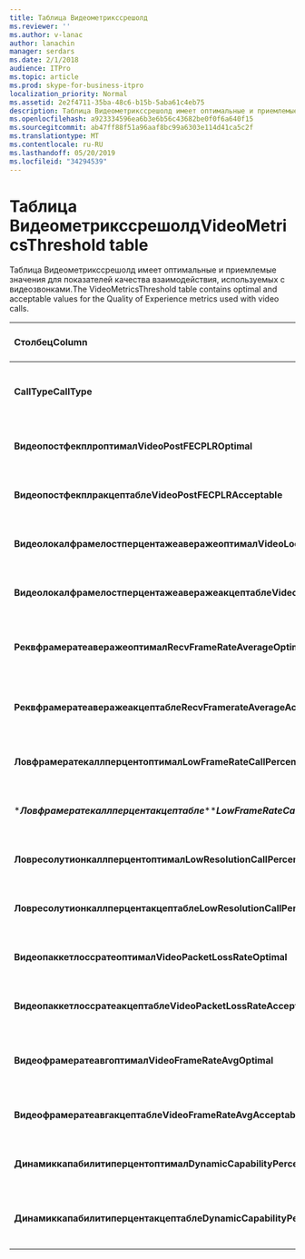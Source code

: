 ```yaml
---
title: Таблица Видеометрикссрешолд
ms.reviewer: ''
ms.author: v-lanac
author: lanachin
manager: serdars
ms.date: 2/1/2018
audience: ITPro
ms.topic: article
ms.prod: skype-for-business-itpro
localization_priority: Normal
ms.assetid: 2e2f4711-35ba-48c6-b15b-5aba61c4eb75
description: Таблица Видеометрикссрешолд имеет оптимальные и приемлемые значения для показателей качества взаимодействия, используемых с видеозвонками.
ms.openlocfilehash: a923334596ea6b3e6b56c43682be0f0f6a640f15
ms.sourcegitcommit: ab47ff88f51a96aaf8bc99a6303e114d41ca5c2f
ms.translationtype: MT
ms.contentlocale: ru-RU
ms.lasthandoff: 05/20/2019
ms.locfileid: "34294539"
---
```

# <a name="videometricsthreshold-table"></a><span data-ttu-id="5b841-103">Таблица Видеометрикссрешолд</span><span class="sxs-lookup"><span data-stu-id="5b841-103">VideoMetricsThreshold table</span></span>
 
<span data-ttu-id="5b841-104">Таблица Видеометрикссрешолд имеет оптимальные и приемлемые значения для показателей качества взаимодействия, используемых с видеозвонками.</span><span class="sxs-lookup"><span data-stu-id="5b841-104">The VideoMetricsThreshold table contains optimal and acceptable values for the Quality of Experience metrics used with video calls.</span></span>
  

| <span data-ttu-id="5b841-105">**Столбец**</span><span class="sxs-lookup"><span data-stu-id="5b841-105">**Column**</span></span>                                               | <span data-ttu-id="5b841-106">**Тип данных**</span><span class="sxs-lookup"><span data-stu-id="5b841-106">**Data Type**</span></span>       | <span data-ttu-id="5b841-107">**Ключ/индекс**</span><span class="sxs-lookup"><span data-stu-id="5b841-107">**Key/Index**</span></span>  | <span data-ttu-id="5b841-108">**Сведения**</span><span class="sxs-lookup"><span data-stu-id="5b841-108">**Details**</span></span>                          |
|:---------------------------------------------------------|:--------------------|:---------------|:-------------------------------------|
| <span data-ttu-id="5b841-109">**CallType**</span><span class="sxs-lookup"><span data-stu-id="5b841-109">**CallType**</span></span> <br/>                                       | <span data-ttu-id="5b841-110">целое</span><span class="sxs-lookup"><span data-stu-id="5b841-110">int</span></span>  <br/>          | <span data-ttu-id="5b841-111">Primary</span><span class="sxs-lookup"><span data-stu-id="5b841-111">Primary</span></span>  <br/> | <span data-ttu-id="5b841-112">Тип размещенного звонка.</span><span class="sxs-lookup"><span data-stu-id="5b841-112">Type of call that was placed.</span></span>  <br/> |
| <span data-ttu-id="5b841-113">**Видеопостфекплроптимал**</span><span class="sxs-lookup"><span data-stu-id="5b841-113">**VideoPostFECPLROptimal**</span></span> <br/>                         | <span data-ttu-id="5b841-114">десятичное число (5; 2)</span><span class="sxs-lookup"><span data-stu-id="5b841-114">decimal(5,2)</span></span>  <br/> |                | <span data-ttu-id="5b841-115">Значение по умолчанию — 0,05.</span><span class="sxs-lookup"><span data-stu-id="5b841-115">The default value is 0.05.</span></span>  <br/>    |
| <span data-ttu-id="5b841-116">**Видеопостфекплракцептабле**</span><span class="sxs-lookup"><span data-stu-id="5b841-116">**VideoPostFECPLRAcceptable**</span></span> <br/>                      | <span data-ttu-id="5b841-117">десятичное число (5; 2)</span><span class="sxs-lookup"><span data-stu-id="5b841-117">decimal(5,2)</span></span>  <br/> |                | <span data-ttu-id="5b841-118">Значение по умолчанию — 0,10.</span><span class="sxs-lookup"><span data-stu-id="5b841-118">The default value is 0.10.</span></span>  <br/>    |
| <span data-ttu-id="5b841-119">**Видеолокалфрамелостперцентажеаверажеоптимал**</span><span class="sxs-lookup"><span data-stu-id="5b841-119">**VideoLocalFrameLostPercentageAverageOptimal**</span></span> <br/>    | <span data-ttu-id="5b841-120">десятичное число (5; 2)</span><span class="sxs-lookup"><span data-stu-id="5b841-120">decimal(5,2)</span></span>  <br/> |                | <span data-ttu-id="5b841-121">Значение по умолчанию — 5,0.</span><span class="sxs-lookup"><span data-stu-id="5b841-121">The default value is 5.0.</span></span>  <br/>     |
| <span data-ttu-id="5b841-122">**Видеолокалфрамелостперцентажеаверажеакцептабле**</span><span class="sxs-lookup"><span data-stu-id="5b841-122">**VideoLocalFrameLostPercentageAverageAcceptable**</span></span> <br/> | <span data-ttu-id="5b841-123">десятичное число (5; 2)</span><span class="sxs-lookup"><span data-stu-id="5b841-123">decimal(5,2)</span></span>  <br/> |                | <span data-ttu-id="5b841-124">Значение по умолчанию — 10,0.</span><span class="sxs-lookup"><span data-stu-id="5b841-124">The default value is 10.0.</span></span>  <br/>    |
| <span data-ttu-id="5b841-125">**Реквфрамератеаверажеоптимал**</span><span class="sxs-lookup"><span data-stu-id="5b841-125">**RecvFrameRateAverageOptimal**</span></span> <br/>                    | <span data-ttu-id="5b841-126">десятичное число (9; 4)</span><span class="sxs-lookup"><span data-stu-id="5b841-126">decimal(9,4)</span></span>  <br/> |                | <span data-ttu-id="5b841-127">Значение по умолчанию — 12,0000.</span><span class="sxs-lookup"><span data-stu-id="5b841-127">The default value is 12.0000.</span></span>  <br/> |
| <span data-ttu-id="5b841-128">**Реквфрамератеаверажеакцептабле**</span><span class="sxs-lookup"><span data-stu-id="5b841-128">**RecvFramerateAverageAcceptable**</span></span> <br/>                 | <span data-ttu-id="5b841-129">десятичное число (9; 4)</span><span class="sxs-lookup"><span data-stu-id="5b841-129">decimal(9,4)</span></span>  <br/> |                | <span data-ttu-id="5b841-130">Значение по умолчанию — 7,0000.</span><span class="sxs-lookup"><span data-stu-id="5b841-130">The default value is 7.0000.</span></span>  <br/>  |
| <span data-ttu-id="5b841-131">**Ловфрамератекаллперцентоптимал**</span><span class="sxs-lookup"><span data-stu-id="5b841-131">**LowFrameRateCallPercentOptimal**</span></span> <br/>                 | <span data-ttu-id="5b841-132">десятичное число (5; 2)</span><span class="sxs-lookup"><span data-stu-id="5b841-132">decimal(5,2)</span></span>  <br/> |                | <span data-ttu-id="5b841-133">Значение по умолчанию — 5,0.</span><span class="sxs-lookup"><span data-stu-id="5b841-133">The default value is 5.0.</span></span>  <br/>     |
| <span data-ttu-id="5b841-134">\****Ловфрамератекаллперцентакцептабле***\*</span><span class="sxs-lookup"><span data-stu-id="5b841-134">\****LowFrameRateCallPercentAcceptable***\*</span></span> <br/>        | <span data-ttu-id="5b841-135">десятичное число (5; 2)</span><span class="sxs-lookup"><span data-stu-id="5b841-135">decimal(5,2)</span></span>  <br/> |                | <span data-ttu-id="5b841-136">Значение по умолчанию — 10.0/</span><span class="sxs-lookup"><span data-stu-id="5b841-136">The default value is 10.0/</span></span>  <br/>    |
| <span data-ttu-id="5b841-137">**Ловресолутионкаллперцентоптимал**</span><span class="sxs-lookup"><span data-stu-id="5b841-137">**LowResolutionCallPercentOptimal**</span></span> <br/>                | <span data-ttu-id="5b841-138">десятичное число (5; 2)</span><span class="sxs-lookup"><span data-stu-id="5b841-138">decimal(5,2)</span></span>  <br/> |                | <span data-ttu-id="5b841-139">Значение по умолчанию — 5,0.</span><span class="sxs-lookup"><span data-stu-id="5b841-139">The default value is 5.0.</span></span>  <br/>     |
| <span data-ttu-id="5b841-140">**Ловресолутионкаллперцентакцептабле**</span><span class="sxs-lookup"><span data-stu-id="5b841-140">**LowResolutionCallPercentAcceptable**</span></span> <br/>             | <span data-ttu-id="5b841-141">десятичное число (5; 2)</span><span class="sxs-lookup"><span data-stu-id="5b841-141">decimal(5,2)</span></span>  <br/> |                | <span data-ttu-id="5b841-142">Значение по умолчанию — 10,0.</span><span class="sxs-lookup"><span data-stu-id="5b841-142">The default value is 10.0.</span></span>  <br/>    |
| <span data-ttu-id="5b841-143">**Видеопаккетлоссратеоптимал**</span><span class="sxs-lookup"><span data-stu-id="5b841-143">**VideoPacketLossRateOptimal**</span></span> <br/>                     | <span data-ttu-id="5b841-144">Фоат</span><span class="sxs-lookup"><span data-stu-id="5b841-144">foat</span></span>  <br/>         |                | <span data-ttu-id="5b841-145">Значение по умолчанию — 0,05.</span><span class="sxs-lookup"><span data-stu-id="5b841-145">The default value is 0.05.</span></span>  <br/>    |
| <span data-ttu-id="5b841-146">**Видеопаккетлоссратеакцептабле**</span><span class="sxs-lookup"><span data-stu-id="5b841-146">**VideoPacketLossRateAcceptable**</span></span> <br/>                  | <span data-ttu-id="5b841-147">число с плавающей точкой</span><span class="sxs-lookup"><span data-stu-id="5b841-147">float</span></span>  <br/>        |                | <span data-ttu-id="5b841-148">Значение по умолчанию — 0,10.</span><span class="sxs-lookup"><span data-stu-id="5b841-148">The default value is 0.10.</span></span>  <br/>    |
| <span data-ttu-id="5b841-149">**Видеофрамератеавгоптимал**</span><span class="sxs-lookup"><span data-stu-id="5b841-149">**VideoFrameRateAvgOptimal**</span></span> <br/>                       | <span data-ttu-id="5b841-150">число с плавающей точкой</span><span class="sxs-lookup"><span data-stu-id="5b841-150">float</span></span>  <br/>        |                | <span data-ttu-id="5b841-151">Значением по умолчанию является 12.</span><span class="sxs-lookup"><span data-stu-id="5b841-151">The default value is 12.</span></span>  <br/>      |
| <span data-ttu-id="5b841-152">**Видеофрамератеавгакцептабле**</span><span class="sxs-lookup"><span data-stu-id="5b841-152">**VideoFrameRateAvgAcceptable**</span></span> <br/>                    | <span data-ttu-id="5b841-153">число с плавающей точкой</span><span class="sxs-lookup"><span data-stu-id="5b841-153">float</span></span>  <br/>        |                | <span data-ttu-id="5b841-154">Значением по умолчанию является 7.</span><span class="sxs-lookup"><span data-stu-id="5b841-154">The default value is 7.</span></span>  <br/>       |
| <span data-ttu-id="5b841-155">**Динамиккапабилитиперцентоптимал**</span><span class="sxs-lookup"><span data-stu-id="5b841-155">**DynamicCapabilityPercentOptimal**</span></span> <br/>                | <span data-ttu-id="5b841-156">десятичное число (5; 2)</span><span class="sxs-lookup"><span data-stu-id="5b841-156">decimal(5,2)</span></span>  <br/> |                | <span data-ttu-id="5b841-157">Значение по умолчанию — 5,00.</span><span class="sxs-lookup"><span data-stu-id="5b841-157">The default value is 5.00.</span></span>  <br/>    |
| <span data-ttu-id="5b841-158">**Динамиккапабилитиперцентакцептабле**</span><span class="sxs-lookup"><span data-stu-id="5b841-158">**DynamicCapabilityPercentAcceptable**</span></span> <br/>             | <span data-ttu-id="5b841-159">десятичное число (5; 2)</span><span class="sxs-lookup"><span data-stu-id="5b841-159">decimal(5,2)</span></span>  <br/> |                | <span data-ttu-id="5b841-160">Значение по умолчанию — 10,00.</span><span class="sxs-lookup"><span data-stu-id="5b841-160">The default value is 10.00.</span></span>  <br/>   |

